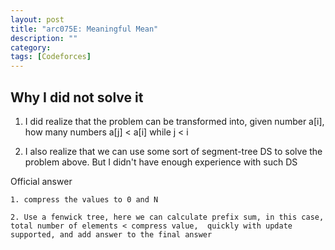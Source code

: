 ```yaml
---
layout: post
title: "arc075E: Meaningful Mean"
description: ""
category: 
tags: [Codeforces]
---
```


Why I did not solve it
--------------
1. I did realize that the problem can be transformed into, given number a[i], how many numbers a[j] < a[i] while j < i

2. I also realize that we can use some sort of segment-tree DS to solve the problem above. But I didn't have enough experience with such DS

Official answer
```
1. compress the values to 0 and N 

2. Use a fenwick tree, here we can calculate prefix sum, in this case, total number of elements < compress value,  quickly with update supported, and add answer to the final answer 
```


